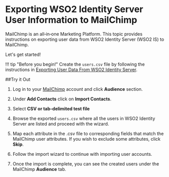 # Exporting WSO2 Identity Server User Information to MailChimp


MailChimp is an all‑in‑one Marketing Platform. 
This topic provides instructions on exporting user data from WSO2 Identity Server (WSO2 IS) to MailChimp. 


Let's get started!

!!! tip "Before you begin!"
    Create the `users.csv` file by following the instructions in 
    [Exporting User Data From WSO2 Identity Server](../sync-account-overview).
    
##Try it Out

1. Log in to your [MailChimp](https://mailchimp.com/) account and click **Audience** section.

2. Under **Add Contacts** click on **Import Contacts**.
<!--![](../assets/img/tutorials/mailChimp-user-provisioning/step-2.png)-->

3. Select **CSV or tab-delimited test file**
<!--![](../assets/img/tutorials/mailChimp-user-provisioning/step-3.png)-->

4. Browse the exported `users.csv` where all the users in WSO2 Identity Server are listed and proceed with the wizard.
<!--![](../assets/img/tutorials/mailChimp-user-provisioning/step-4.png)-->

5. Map each attribute in the .csv file to corresponding fields that match the MailChimp user attributes. 
If you wish to exclude some attributes, click **Skip**.
<!--![](../assets/img/tutorials/mailChimp-user-provisioning/step-5.png)-->

6. Follow the import wizard to continue with importing user accounts.

7. Once the import is complete, you can see the created users under the MailChimp **Audience** tab.
<!--![](../assets/img/tutorials/mailChimp-user-provisioning/step-7.png)-->
